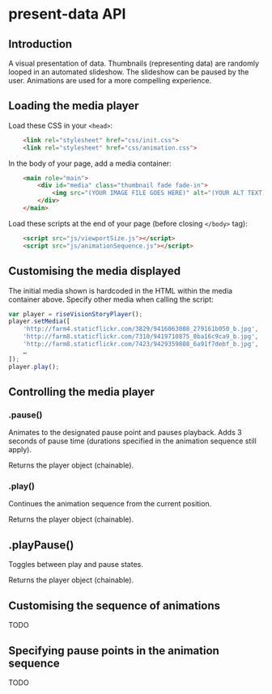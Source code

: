 present-data API
================

## Introduction

A visual presentation of data. Thumbnails (representing data) are randomly looped in an automated slideshow. The slideshow can be paused by the user. Animations are used for a more compelling experience.

## Loading the media player

Load these CSS in your `<head>`:

```html
    <link rel="stylesheet" href="css/init.css">
    <link rel="stylesheet" href="css/animation.css">
```

In the body of your page, add a media container:

```html
    <main role="main">
        <div id="media" class="thumbnail fade fade-in">
            <img src="(YOUR IMAGE FILE GOES HERE)" alt="(YOUR ALT TEXT)">
        </div>
    </main>
```

Load these scripts at the end of your page (before closing `</body>` tag):

```html
    <script src="js/viewportSize.js"></script>
    <script src="js/animationSequence.js"></script>
```

## Customising the media displayed

The initial media shown is hardcoded in the HTML within the media container above. Specify other media when calling the script:

```javascript
var player = riseVisionStoryPlayer();
player.setMedia([
    'http://farm4.staticflickr.com/3829/9416063008_279161b050_b.jpg',
    'http://farm8.staticflickr.com/7310/9419710875_8ba16c9ca9_b.jpg',
    'http://farm8.staticflickr.com/7423/9429359808_6a91f7debf_b.jpg',
    …
]);
player.play();
```

## Controlling the media player

### .pause()

Animates to the designated pause point and pauses playback.
Adds 3 seconds of pause time (durations specified in the animation sequence still apply).

Returns the player object (chainable).

### .play()

Continues the animation sequence from the current position.

Returns the player object (chainable).

## .playPause()

Toggles between play and pause states.

Returns the player object (chainable).

## Customising the sequence of animations

TODO

## Specifying pause points in the animation sequence

TODO
